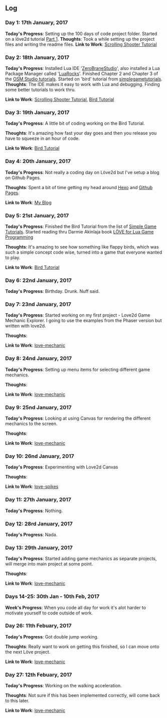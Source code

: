 ## Log

### Day 1: 17th January, 2017
**Today's Progress**: Setting up the 100 days of code project folder. Started on a löve2d tutorial [Part 1](http://www.osmstudios.com/tutorials/your-first-love2d-game-in-200-lines-part-1-of-3). 
**Thoughts**: Took a while setting up the project files and writing the readme files.
**Link to Work**: [Scrolling Shooter Tutorial](https://github.com/fergstar/100daysof/tree/master/love/ScrollingShooter)

### Day 2: 18th January, 2017
**Today's Progress**: Installed Lua IDE '[ZeroBraneStudio](https://studio.zerobrane.com/)', also installed a Lua Package Manager called '[LuaRocks](https://luarocks.org/)'. Finished Chapter 2 and Chapter 3 of the [OSM Studio tutorials](http://osmstudios.com/tutorials/your-first-love2d-game-in-200-lines-part-2-of-3). Started on 'bird' tutorial from [simplegametutorials](https://simplegametutorials.github.io/bird).
**Thoughts**: The IDE makes it easy to work with Lua and debugging. Finding some better tutorials to work thru.

**Link to Work**: [Scrolling Shooter Tutorial](https://github.com/fergstar/100daysof/tree/master/love/ScrollingShooter), [Bird Tutorial](https://github.com/fergstar/100daysof/tree/master/love)

### Day 3: 19th January, 2017
**Today's Progress**: A little bit of coding working on the Bird Tutorial.

**Thoughts**: It's amazing how fast your day goes and then you release you have to squeeze in an hour of code.

**Link to Work**: [Bird Tutorial](https://github.com/fergstar/100daysof/tree/master/love)

### Day 4: 20th January, 2017
**Today's Progress**: Not really a coding day on Löve2d but I've setup a blog on Github Pages.

**Thoughts**: Spent a bit of time getting my head around [Hexo](https://hexo.io) and [Github Pages](http://pages.github.com).

**Link to Work**: [My Blog](http://www.inanoceanofcode.com)

### Day 5: 21st January, 2017
**Today's Progress**: Finished the Bird Tutorial from the list of [Simple Game Tutorials](https://simplegametutorials.github.io). Started reading thru Darmie Akinlaja book [LÖVE for Lua Game Programming](https://www.packtpub.com/game-development/l%C3%B6ve-lua-game-programming)

**Thoughts**: It's amazing to see how something like flappy birds, which was such a simple concept code wise, turned into a game that everyone wanted to play.

**Link to Work**: [Bird Tutorial](https://github.com/fergstar/100daysof/tree/master/love)

### Day 6: 22nd January, 2017
**Today's Progress**: Birthday. Drunk. Nuff said.


### Day 7: 23nd January, 2017
**Today's Progress**: Started working on my first project - Love2d Game Mechanic Explorer. I going to use the examples from the Phaser version but written with love2d.

**Thoughts**:
 
**Link to Work**: [love-mechanic](https://github.com/fergstar/love-mechanic)

### Day 8: 24nd January, 2017
**Today's Progress**: Setting up menu items for selecting different game mechanics.

**Thoughts**: 

**Link to Work**: [love-mechanic](https://github.com/fergstar/love-mechanic)

### Day 9: 25nd January, 2017
**Today's Progress**: Looking at using Canvas for rendering the different mechanics to the screen.

**Thoughts**: 

**Link to Work**: [love-mechanic](https://github.com/fergstar/love-mechanic)

### Day 10: 26nd January, 2017
**Today's Progress**: Experimenting with Love2d Canvas

**Thoughts**:
 
**Link to Work**: [love-spikes]()

### Day 11: 27th January, 2017
**Today's Progress**: Nothing.

### Day 12: 28rd January, 2017
**Today's Progress**: Nada.

### Day 13: 29th January, 2017
**Today's Progress**: Started adding game mechanics as separate projects, will merge into main project at some point.

**Thoughts**: 
 
**Link to Work**: [love-mechanic](https://github.com/fergstar/love-mechanic)

### Days 14-25: 30th Jan - 10th Feb, 2017
**Week's Progress**: When you code all day for work it's alot harder to motivate yourself to code outside of work.

### Day 26: 11th Febuary, 2017
**Today's Progress**: Got double jump working.

**Thoughts**: Really want to work on getting this finished, so I can move onto the next Löve project.
 
**Link to Work**: [love-mechanic](https://github.com/fergstar/love-mechanic)

### Day 27: 12th Febuary, 2017
**Today's Progress**: Working on the walking acceleration.

**Thoughts**: Not sure if this has been implemented correctly, will come back to this later.
 
**Link to Work**: [love-mechanic](https://github.com/fergstar/love-mechanic)

